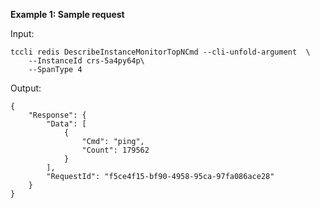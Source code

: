 **Example 1: Sample request**



Input: 

```
tccli redis DescribeInstanceMonitorTopNCmd --cli-unfold-argument  \
    --InstanceId crs-5a4py64p\
    --SpanType 4
```

Output: 
```
{
    "Response": {
        "Data": [
            {
                "Cmd": "ping",
                "Count": 179562
            }
        ],
        "RequestId": "f5ce4f15-bf90-4958-95ca-97fa086ace28"
    }
}
```

